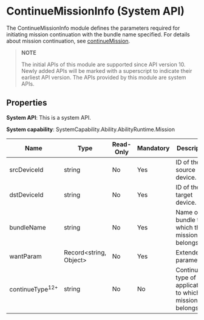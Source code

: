 # ContinueMissionInfo (System API)

The ContinueMissionInfo module defines the parameters required for initiating mission continuation with the bundle name specified. For details about mission continuation, see [continueMission](js-apis-distributedMissionManager-sys.md#distributedmissionmanagercontinuemission10).

> **NOTE**
>
> The initial APIs of this module are supported since API version 10. Newly added APIs will be marked with a superscript to indicate their earliest API version.
> The APIs provided by this module are system APIs.

## Properties

**System API**: This is a system API.

**System capability**: SystemCapability.Ability.AbilityRuntime.Mission

| Name      | Type  | Read-Only  | Mandatory  | Description     |
| -------- | ------ | ---- | ---- | ------- |
| srcDeviceId | string | No   | Yes   | ID of the source device.|
| dstDeviceId | string | No   | Yes   | ID of the target device.|
| bundleName | string | No   | Yes   | Name of the bundle to which the mission belongs.|
| wantParam | Record<string, Object> | No   | Yes   | Extended parameters.|
| continueType<sup>12+</sup> | string | No   | No   | Continuation type of the application to which the mission belongs.|
